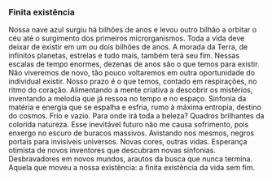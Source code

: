 ### Finita existência

Nossa nave azul surgiu há bilhões de anos e levou outro bilhão a orbitar o céu até o surgimento dos primeiros microrganismos. Toda a vida deve deixar de existir em um ou dois bilhões de anos. A morada da Terra, de infinitos planetas, estrelas e tudo mais, também terá seu fim. Nessas escalas de tempo enormes, dezenas de anos são o que temos para existir. Não viveremos de novo, tão pouco voltaremos em outra oportunidade do individual existir. Nosso prazo é o que temos, contado em respirações, no ritmo do coração. Alimentando a mente criativa a descobrir os mistérios, inventando a melodia que já ressoa no tempo e no espaço. Sinfonia da matéria e energia que se espalha e esfria, rumo à máxima entropia, destino do cosmos. Frio e vazio. Para onde irá toda a beleza? Quadros brilhantes da colorida natureza. Esse inevitável futuro não me causa sofrimento, pois enxergo no escuro de buracos massivos. Avistando nos mesmos, negros portais para invisíveis universos. Novas cores, outras vidas. Esperança otimista de novos inventores que descubram novas sinfonias. Desbravadores em novos mundos, arautos da busca que nunca termina. Aquela que moveu a nossa existência: a finita existência da vida sem fim.